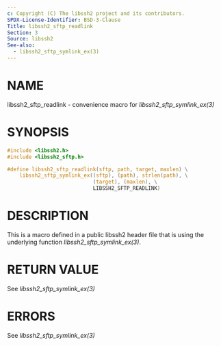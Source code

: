 ```yaml
---
c: Copyright (C) The libssh2 project and its contributors.
SPDX-License-Identifier: BSD-3-Clause
Title: libssh2_sftp_readlink
Section: 3
Source: libssh2
See-also:
  - libssh2_sftp_symlink_ex(3)
---
```


# NAME

libssh2_sftp_readlink - convenience macro for *libssh2_sftp_symlink_ex(3)*

# SYNOPSIS

~~~c
#include <libssh2.h>
#include <libssh2_sftp.h>

#define libssh2_sftp_readlink(sftp, path, target, maxlen) \
    libssh2_sftp_symlink_ex((sftp), (path), strlen(path), \
                            (target), (maxlen), \
                            LIBSSH2_SFTP_READLINK)
~~~

# DESCRIPTION

This is a macro defined in a public libssh2 header file that is using the
underlying function *libssh2_sftp_symlink_ex(3)*.

# RETURN VALUE

See *libssh2_sftp_symlink_ex(3)*

# ERRORS

See *libssh2_sftp_symlink_ex(3)*
